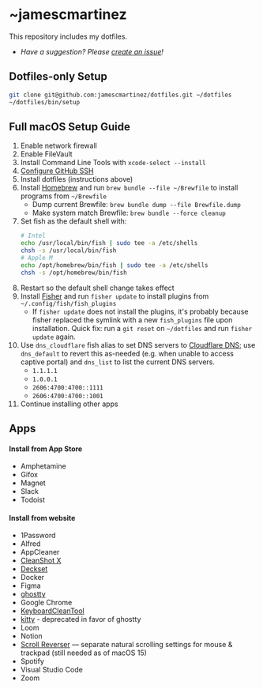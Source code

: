 # ~jamescmartinez

This repository includes my dotfiles.

- _Have a suggestion? Please [create an issue](https://github.com/jamescmartinez/dotfiles/issues/new)!_

## Dotfiles-only Setup

```bash
git clone git@github.com:jamescmartinez/dotfiles.git ~/dotfiles
~/dotfiles/bin/setup
```

## Full macOS Setup Guide

1. Enable network firewall
1. Enable FileVault
1. Install Command Line Tools with `xcode-select --install`
1. [Configure GitHub SSH](https://gist.github.com/jamescmartinez/a1f32830e57cf2a3fa62)
1. Install dotfiles (instructions above)
1. Install [Homebrew](https://brew.sh) and run `brew bundle --file ~/Brewfile` to install programs from `~/Brewfile`
   - Dump current Brewfile: `brew bundle dump --file Brewfile.dump`
   - Make system match Brewfile: `brew bundle --force cleanup`
1. Set fish as the default shell with:
   ```sh
   # Intel
   echo /usr/local/bin/fish | sudo tee -a /etc/shells
   chsh -s /usr/local/bin/fish
   # Apple M
   echo /opt/homebrew/bin/fish | sudo tee -a /etc/shells
   chsh -s /opt/homebrew/bin/fish
   ```
1. Restart so the default shell change takes effect
1. Install [Fisher](https://github.com/jorgebucaran/fisher) and run `fisher update` to install plugins from `~/.config/fish/fish_plugins`
   - If `fisher update` does not install the plugins, it's probably because fisher replaced the symlink with a new `fish_plugins` file upon installation. Quick fix: run a `git reset` on `~/dotfiles` and run `fisher update` again.
1. Use `dns_cloudflare` fish alias to set DNS servers to [Cloudflare DNS](https://1.1.1.1/dns); use `dns_default` to revert this as-needed (e.g. when unable to access captive portal) and `dns_list` to list the current DNS servers.
   - `1.1.1.1`
   - `1.0.0.1`
   - `2606:4700:4700::1111`
   - `2606:4700:4700::1001`
1. Continue installing other apps

## Apps

#### Install from App Store

- Amphetamine
- Gifox
- Magnet
- Slack
- Todoist

#### Install from website

- 1Password
- Alfred
- AppCleaner
- [CleanShot X](https://cleanshot.com)
- [Deckset](https://www.deckset.com)
- Docker
- Figma
- [ghostty](https://ghostty.org)
- Google Chrome
- [KeyboardCleanTool](https://folivora.ai/keyboardcleantool)
- [kitty](https://github.com/kovidgoyal/kitty) - deprecated in favor of ghostty
- Loom
- Notion
- [Scroll Reverser](https://pilotmoon.com/scrollreverser) — separate natural scrolling settings for mouse & trackpad (still needed as of macOS 15)
- Spotify
- Visual Studio Code
- Zoom
